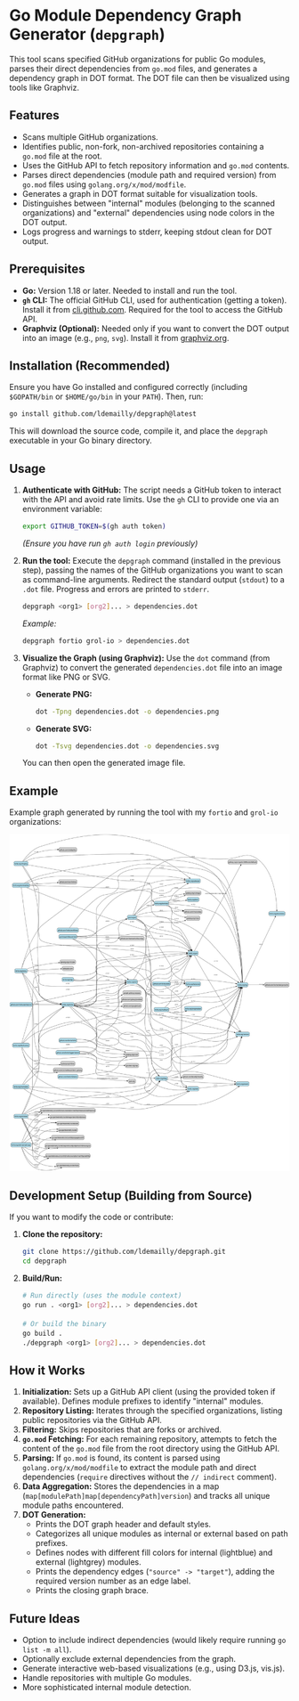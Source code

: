 # Go Module Dependency Graph Generator (`depgraph`)

This tool scans specified GitHub organizations for public Go modules, parses their direct dependencies from `go.mod` files, and generates a dependency graph in DOT format. The DOT file can then be visualized using tools like Graphviz.

## Features

* Scans multiple GitHub organizations.
* Identifies public, non-fork, non-archived repositories containing a `go.mod` file at the root.
* Uses the GitHub API to fetch repository information and `go.mod` contents.
* Parses direct dependencies (module path and required version) from `go.mod` files using `golang.org/x/mod/modfile`.
* Generates a graph in DOT format suitable for visualization tools.
* Distinguishes between "internal" modules (belonging to the scanned organizations) and "external" dependencies using node colors in the DOT output.
* Logs progress and warnings to stderr, keeping stdout clean for DOT output.

## Prerequisites

* **Go:** Version 1.18 or later. Needed to install and run the tool.
* **`gh` CLI:** The official GitHub CLI, used for authentication (getting a token). Install it from [cli.github.com](https://cli.github.com/). Required for the tool to access the GitHub API.
* **Graphviz (Optional):** Needed only if you want to convert the DOT output into an image (e.g., `png`, `svg`). Install it from [graphviz.org](https://graphviz.org/download/).

## Installation (Recommended)

Ensure you have Go installed and configured correctly (including `$GOPATH/bin` or `$HOME/go/bin` in your `PATH`). Then, run:

```bash
go install github.com/ldemailly/depgraph@latest
```

This will download the source code, compile it, and place the `depgraph` executable in your Go binary directory.

## Usage

1.  **Authenticate with GitHub:**
    The script needs a GitHub token to interact with the API and avoid rate limits. Use the `gh` CLI to provide one via an environment variable:
    ```bash
    export GITHUB_TOKEN=$(gh auth token)
    ```
    *(Ensure you have run `gh auth login` previously)*

2.  **Run the tool:**
    Execute the `depgraph` command (installed in the previous step), passing the names of the GitHub organizations you want to scan as command-line arguments. Redirect the standard output (`stdout`) to a `.dot` file. Progress and errors are printed to `stderr`.
    ```bash
    depgraph <org1> [org2]... > dependencies.dot
    ```
    *Example:*
    ```bash
    depgraph fortio grol-io > dependencies.dot
    ```

3.  **Visualize the Graph (using Graphviz):**
    Use the `dot` command (from Graphviz) to convert the generated `dependencies.dot` file into an image format like PNG or SVG.
    * **Generate PNG:**
        ```bash
        dot -Tpng dependencies.dot -o dependencies.png
        ```
    * **Generate SVG:**
        ```bash
        dot -Tsvg dependencies.dot -o dependencies.svg
        ```
    You can then open the generated image file.

## Example

Example graph generated by running the tool with my `fortio` and `grol-io` organizations:

![Dependency Graph](dependencies.svg)

## Development Setup (Building from Source)

If you want to modify the code or contribute:

1.  **Clone the repository:**
    ```bash
    git clone https://github.com/ldemailly/depgraph.git
    cd depgraph
    ```

2.  **Build/Run:**
    ```bash
    # Run directly (uses the module context)
    go run . <org1> [org2]... > dependencies.dot

    # Or build the binary
    go build .
    ./depgraph <org1> [org2]... > dependencies.dot
    ```

## How it Works

1.  **Initialization:** Sets up a GitHub API client (using the provided token if available). Defines module prefixes to identify "internal" modules.
2.  **Repository Listing:** Iterates through the specified organizations, listing public repositories via the GitHub API.
3.  **Filtering:** Skips repositories that are forks or archived.
4.  **`go.mod` Fetching:** For each remaining repository, attempts to fetch the content of the `go.mod` file from the root directory using the GitHub API.
5.  **Parsing:** If `go.mod` is found, its content is parsed using `golang.org/x/mod/modfile` to extract the module path and direct dependencies (`require` directives without the `// indirect` comment).
6.  **Data Aggregation:** Stores the dependencies in a map (`map[modulePath]map[dependencyPath]version`) and tracks all unique module paths encountered.
7.  **DOT Generation:**
    * Prints the DOT graph header and default styles.
    * Categorizes all unique modules as internal or external based on path prefixes.
    * Defines nodes with different fill colors for internal (lightblue) and external (lightgrey) modules.
    * Prints the dependency edges (`"source" -> "target"`), adding the required version number as an edge label.
    * Prints the closing graph brace.

## Future Ideas

* Option to include indirect dependencies (would likely require running `go list -m all`).
* Optionally exclude external dependencies from the graph.
* Generate interactive web-based visualizations (e.g., using D3.js, vis.js).
* Handle repositories with multiple Go modules.
* More sophisticated internal module detection.

